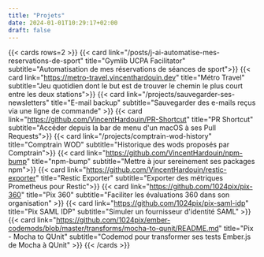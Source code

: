 ```yaml
---
title: "Projets"
date: 2024-01-01T10:29:17+02:00
draft: false
---
```



{{< cards rows=2 >}}
{{< card link="/posts/j-ai-automatise-mes-reservations-de-sport" title="Gymlib UCPA Facilitator" subtitle="Automatisation de mes réservations de séances de sport">}}
{{< card link="https://metro-travel.vincenthardouin.dev" title="Métro Travel" subtitle="Jeu quotidien dont le but est de trouver le chemin le plus court entre les deux stations">}}
{{< card link="/projects/sauvegarder-ses-newsletters" title="E-mail backup" subtitle="Sauvegarder des e-mails reçus via une ligne de commande" >}}
{{< card link="https://github.com/VincentHardouin/PR-Shortcut" title="PR Shortcut" subtitle="Accéder depuis la bar de menu d'un macOS à ses Pull Requests">}}
{{< card link="/projects/comptrain-wod-history" title="Comptrain WOD" subtitle="Historique des wods proposés par Comptrain">}}
{{< card link="https://github.com/VincentHardouin/npm-bump" title="npm-bump" subtitle="Mettre à jour sereinement ses packages npm">}}
{{< card link="https://github.com/VincentHardouin/restic-exporter" title="Restic Exporter" subtitle="Exporter des métriques Prometheus pour Restic">}}
{{< card link="https://github.com/1024pix/pix-360" title="Pix 360" subtitle="Faciliter les évaluations 360 dans son organisation" >}}
{{< card link="https://github.com/1024pix/pix-saml-idp" title="Pix SAML IDP" subtitle="Simuler un fournisseur d'identité SAML" >}}
{{< card link="https://github.com/1024pix/ember-codemods/blob/master/transforms/mocha-to-qunit/README.md" title="Pix - Mocha to QUnit" subtitle="Codemod pour transformer ses tests Ember.js de Mocha à QUnit" >}}
{{< /cards >}}
